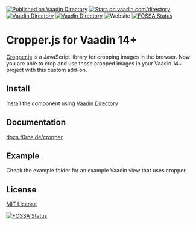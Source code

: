 [![Published on Vaadin  Directory](https://img.shields.io/badge/Vaadin%20Directory-published-00b4f0.svg)](https://vaadin.com/directory/component/cropperjs)
[![Stars on vaadin.com/directory](https://img.shields.io/vaadin-directory/star/cropperjs.svg)](https://vaadin.com/directory/component/cropperjs)
[![Vaadin Directory](https://img.shields.io/vaadin-directory/v/cropperjs)](https://vaadin.com/directory/component/cropperjs)
[![Vaadin Directory](https://img.shields.io/vaadin-directory/release-date/cropperjs)](https://vaadin.com/directory/component/cropperjs)
![Website](https://img.shields.io/website?down_message=offline&label=documentation&up_message=online&url=https%3A%2F%2Fdocs.f0rce.de%2Fcropper)
[![FOSSA Status](https://app.fossa.com/api/projects/git%2Bgithub.com%2FF0rce%2Fcropper.svg?type=shield)](https://app.fossa.com/projects/git%2Bgithub.com%2FF0rce%2Fcropper?ref=badge_shield)

# Cropper.js for Vaadin 14+

[Cropper.js](https://github.com/fengyuanchen/cropperjs) is a JavaScript library for cropping images in the browser. Now you are able to crop and use those cropped images in your Vaadin 14+ project with this custom add-on.


## Install

Install the component using [Vaadin Directory](https://vaadin.com/directory/component/cropperjs)


## Documentation

[docs.f0rce.de/cropper](https://docs.f0rce.de/cropper)

## Example
Check the example folder for an example Vaadin view that uses cropper.


## License

[MIT License](https://github.com/F0rce/cropper/blob/master/LICENSE)

[![FOSSA Status](https://app.fossa.com/api/projects/git%2Bgithub.com%2FF0rce%2Fcropper.svg?type=large)](https://app.fossa.com/projects/git%2Bgithub.com%2FF0rce%2Fcropper?ref=badge_large)